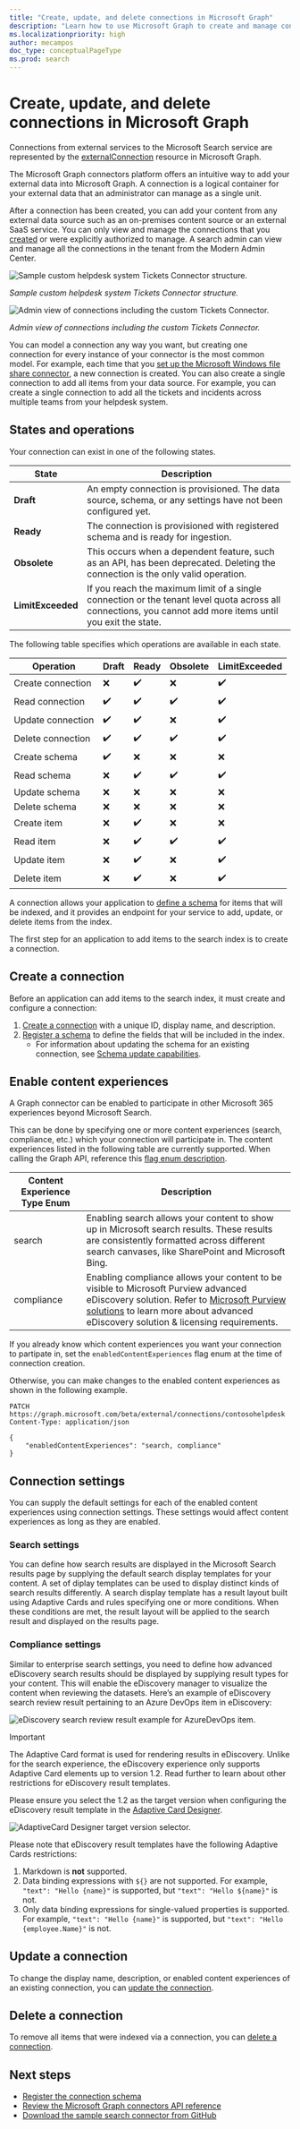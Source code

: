 ```yaml
---
title: "Create, update, and delete connections in Microsoft Graph"
description: "Learn how to use Microsoft Graph to create and manage connections. Includes a table of connection states and the operations available in each state."
ms.localizationpriority: high
author: mecampos
doc_type: conceptualPageType
ms.prod: search
---
```

<!---<author of this doc: rsamai>--->

# Create, update, and delete connections in Microsoft Graph

Connections from external services to the Microsoft Search service are represented by the [externalConnection](/graph/api/resources/externalconnectors-externalconnection) resource in Microsoft Graph.

The Microsoft Graph connectors platform offers an intuitive way to add your external data into Microsoft Graph. A connection is a logical container for your external data that an administrator can manage as a single unit.

After a connection has been created, you can add your content from any external data source such as an on-premises content source or an external SaaS service. You can only view and manage the connections that you [created](/graph/api/externalconnectors-external-post-connections) or were explicitly authorized to manage. A search admin can view and manage all the connections in the tenant from the Modern Admin Center.

<!-- markdownlint-disable MD036 -->
![Sample custom helpdesk system Tickets Connector structure.](./images/connectors-images/connecting-external-content-manage-connections-connector-structure.png)

*Sample custom helpdesk system Tickets Connector structure.*

![Admin view of connections including the custom Tickets Connector.](./images/connectors-images/connecting-external-content-manage-connections-admin-view.svg)

*Admin view of connections including the custom Tickets Connector.*

<!-- markdownlint-enable MD036 -->

You can model a connection any way you want, but creating one connection for every instance of your connector is the most common model. For example, each time that you [set up the Microsoft Windows file share connector](/en-us/microsoftsearch/configure-connector), a new connection is created. You can also create a single connection to add all items from your data source. For example, you can create a single connection to add all the tickets and incidents across multiple teams from your helpdesk system.

## States and operations

Your connection can exist in one of the following states.

| State             | Description                |
|-------------------|----------------------------|
| **Draft**         | An empty connection is provisioned. The data source, schema, or any settings have not been configured yet. |
| **Ready**         | The connection is provisioned with registered schema and is ready for ingestion. |
| **Obsolete**      | This occurs when a dependent feature, such as an API, has been deprecated. Deleting the connection is the only valid operation. |
| **LimitExceeded** | If you reach the maximum limit of a single connection or the tenant level quota across all connections, you cannot add more items until you exit the state. |

The following table specifies which operations are available in each state.

| Operation         | Draft              | Ready              | Obsolete           | LimitExceeded      |
|-------------------|--------------------|--------------------|--------------------|--------------------|
| Create connection | :x:                | :heavy_check_mark: | :x:                | :heavy_check_mark: |
| Read connection   | :heavy_check_mark: | :heavy_check_mark: | :heavy_check_mark: | :heavy_check_mark: |
| Update connection | :heavy_check_mark: | :heavy_check_mark: | :x:                | :heavy_check_mark: |
| Delete connection | :heavy_check_mark: | :heavy_check_mark: | :heavy_check_mark: | :heavy_check_mark: |
| Create schema     | :heavy_check_mark: | :x:                | :x:                | :x:                |
| Read schema       | :x:                | :heavy_check_mark: | :heavy_check_mark: | :heavy_check_mark: |
| Update schema     | :x:                | :x:                | :x:                | :x:                |
| Delete schema     | :x:                | :x:                | :x:                | :x:                |
| Create item       | :x:                | :heavy_check_mark: | :x:                | :x:                |
| Read item         | :x:                | :heavy_check_mark: | :heavy_check_mark: | :heavy_check_mark: |
| Update item       | :x:                | :heavy_check_mark: | :x:                | :heavy_check_mark: |
| Delete item       | :x:                | :heavy_check_mark: | :x:                | :heavy_check_mark: |

A connection allows your application to [define a schema](/graph/api/externalconnectors-externalconnection-post-schema) for items that will be indexed, and it provides an endpoint for your service to add, update, or delete items from the index. 

The first step for an application to add items to the search index is to create a connection.

## Create a connection

Before an application can add items to the search index, it must create and configure a connection:

1. [Create a connection](/graph/api/externalconnectors-external-post-connections) with a unique ID, display name, and description.
1. [Register a schema](/graph/api/externalconnectors-externalconnection-post-schema) to define the fields that will be included in the index.
   - For information about updating the schema for an existing connection, see [Schema update capabilities](/graph/connecting-external-content-manage-schema#schema-update-capabilities).

## Enable content experiences
A Graph connector can be enabled to participate in other Microsoft 365 experiences beyond Microsoft Search.

This can be done by specifying one or more content experiences (search, compliance, etc.) which your connection will participate in.
The content experiences listed in the following table are currently supported. When calling the Graph API, reference this [flag enum description](/graph/api/resources/enums-externalconnectors).

| Content Experience Type Enum | Description |
|-|-|
| search | Enabling search allows your content to show up in Microsoft search results. These results are consistently formatted across different search canvases, like SharePoint and Microsoft Bing. |
| compliance | Enabling compliance allows your content to be visible to Microsoft Purview advanced eDiscovery solution. Refer to [Microsoft Purview solutions](/microsoft-365/compliance/ediscovery) to learn more about advanced eDiscovery solution & licensing requirements.|

If you already know which content experiences you want your connection to partipate in, set the `enabledContentExperiences` flag enum at the time of connection creation.

Otherwise, you can make changes to the enabled content experiences as shown in the following example.
```http
PATCH https://graph.microsoft.com/beta/external/connections/contosohelpdesk
Content-Type: application/json

{
	"enabledContentExperiences": "search, compliance"
}
```

## Connection settings
You can supply the default settings for each of the enabled content experiences using connection settings. These settings would affect content experiences as long as they are enabled.

### Search settings
You can define how search results are displayed in the Microsoft Search results page by supplying the default search display templates for your content. A set of diplay templates can be used to display distinct kinds of search results differently. A search display template has a result layout built using Adaptive Cards and rules specifying one or more conditions. When these conditions are met, the result layout will be applied to the search result and displayed on the results page.

### Compliance settings
Similar to enterprise search settings, you need to define how advanced eDiscovery search results should be displayed by supplying result types for your content. This will enable the eDiscovery manager to visualize the content when reviewing the datasets. Here’s an example of eDiscovery search review result pertaining to an Azure DevOps item in eDiscovery:

![eDiscovery search review result example for AzureDevOps item.](./images/connectors-images/connecting-external-content-connection-settings-eDiscovery-result-example.png)

> [!IMPORTANT]
> The Adaptive Card format is used for rendering results in eDiscovery. Unlike for the search experience, the eDiscovery experience only supports Adaptive Card elements up to version 1.2. Read further to learn about other restrictions for eDiscovery result templates.

Please ensure you select the 1.2 as the target version when configuring the eDiscovery result template in the [Adaptive Card Designer](https://adaptivecards.io/designer/).

![AdaptiveCard Designer target version selector.](./images/connectors-images/connecting-external-content-connection-settings-adaptiveCard-target-version.png)

Please note that eDiscovery result templates have the following Adaptive Cards restrictions:
1. Markdown is **not** supported. 
1. Data binding expressions with `${}` are not supported. For example, `"text": "Hello {name}"` is supported, but `"text": "Hello ${name}"` is not.
1. Only data binding expressions for single-valued properties is supported. For example, `"text": "Hello {name}"` is supported, but `"text": "Hello {employee.Name}"` is not.

## Update a connection

To change the display name, description, or enabled content experiences of an existing connection, you can [update the connection](/graph/api/externalconnectors-externalconnection-update).

## Delete a connection

To remove all items that were indexed via a connection, you can [delete a connection](/graph/api/resources/externalconnectors-externalconnection-delete).

## Next steps

- [Register the connection schema](connecting-external-content-manage-schema.md)
- [Review the Microsoft Graph connectors API reference](/graph/api/resources/indexing-api-overview)
- [Download the sample search connector from GitHub](https://github.com/microsoftgraph/msgraph-search-connector-sample)
